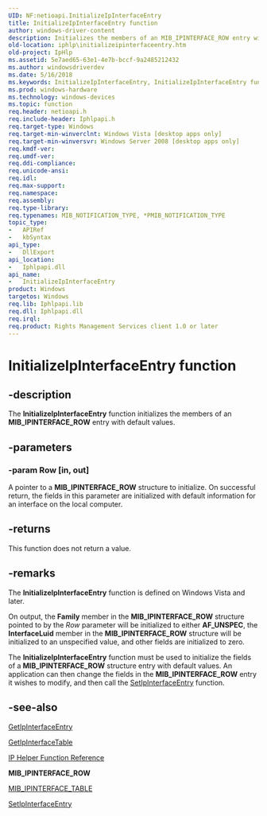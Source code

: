 ```yaml
---
UID: NF:netioapi.InitializeIpInterfaceEntry
title: InitializeIpInterfaceEntry function
author: windows-driver-content
description: Initializes the members of an MIB_IPINTERFACE_ROW entry with default values.
old-location: iphlp\initializeipinterfaceentry.htm
old-project: IpHlp
ms.assetid: 5e7aed65-63e1-4e7b-bccf-9a2485212432
ms.author: windowsdriverdev
ms.date: 5/16/2018
ms.keywords: InitializeIpInterfaceEntry, InitializeIpInterfaceEntry function [IP Helper], iphlp.initializeipinterfaceentry, netioapi/InitializeIpInterfaceEntry
ms.prod: windows-hardware
ms.technology: windows-devices
ms.topic: function
req.header: netioapi.h
req.include-header: Iphlpapi.h
req.target-type: Windows
req.target-min-winverclnt: Windows Vista [desktop apps only]
req.target-min-winversvr: Windows Server 2008 [desktop apps only]
req.kmdf-ver: 
req.umdf-ver: 
req.ddi-compliance: 
req.unicode-ansi: 
req.idl: 
req.max-support: 
req.namespace: 
req.assembly: 
req.type-library: 
req.typenames: MIB_NOTIFICATION_TYPE, *PMIB_NOTIFICATION_TYPE
topic_type:
-	APIRef
-	kbSyntax
api_type:
-	DllExport
api_location:
-	Iphlpapi.dll
api_name:
-	InitializeIpInterfaceEntry
product: Windows
targetos: Windows
req.lib: Iphlpapi.lib
req.dll: Iphlpapi.dll
req.irql: 
req.product: Rights Management Services client 1.0 or later
---
```


# InitializeIpInterfaceEntry function


## -description


The 
<b>InitializeIpInterfaceEntry</b> function  initializes the members of
    an <b>MIB_IPINTERFACE_ROW</b> entry with default values. 


## -parameters




### -param Row [in, out]

A pointer to a 
<b>MIB_IPINTERFACE_ROW</b> structure to initialize. On successful return, the fields in this parameter are initialized with default information for an interface on the local computer. 


## -returns



This function does not return a value.




## -remarks



The <b>InitializeIpInterfaceEntry</b> function is defined on Windows Vista and later. 

On output, the <b>Family</b> member in the <b>MIB_IPINTERFACE_ROW</b> structure pointed to by the <i>Row</i> parameter will be initialized to either <b>AF_UNSPEC</b>, the <b>InterfaceLuid</b> member in the <b>MIB_IPINTERFACE_ROW</b> structure will be initialized to an unspecified value, and other fields are initialized to zero. 

The <b>InitializeIpInterfaceEntry</b> function must be used to initialize the fields of a
    <b>MIB_IPINTERFACE_ROW</b> structure entry with default values.  An application can then change the
    fields in the <b>MIB_IPINTERFACE_ROW</b> entry it wishes to modify, and then call the <a href="https://msdn.microsoft.com/library/windows/hardware/ff570774">SetIpInterfaceEntry</a> function.




## -see-also




<a href="https://msdn.microsoft.com/library/windows/hardware/ff552540">GetIpInterfaceEntry</a>



<a href="https://msdn.microsoft.com/library/windows/hardware/ff552543">GetIpInterfaceTable</a>



<a href="https://msdn.microsoft.com/2de88e92-5fa5-4d8d-9448-67a33bf02f05">IP Helper Function Reference</a>



<b>MIB_IPINTERFACE_ROW</b>



<a href="https://msdn.microsoft.com/library/windows/hardware/ff559260">MIB_IPINTERFACE_TABLE</a>



<a href="https://msdn.microsoft.com/library/windows/hardware/ff570774">SetIpInterfaceEntry</a>
 

 

